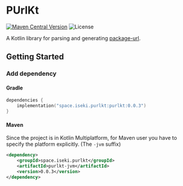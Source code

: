 # PUrlKt
[![Maven Central Version](https://img.shields.io/maven-central/v/space.iseki.purlkt/purlkt)](https://central.sonatype.com/artifact/space.iseki.purlkt/purlkt)
![License](https://img.shields.io/github/license/iseki0/PUrlKt)

A Kotlin library for parsing and generating [package-url](https://github.com/package-url/purl-spec).

## Getting Started

### Add dependency

#### Gradle

```kotlin
dependencies {
    implementation("space.iseki.purlkt:purlkt:0.0.3")
}
```

#### Maven

Since the project is in Kotlin Multiplatform, for Maven user you have to specify the platform explicitly.
(The `-jvm` suffix)

```xml
<dependency>
    <groupId>space.iseki.purlkt</groupId>
    <artifactId>purlkt-jvm</artifactId>
    <version>0.0.3</version>
</dependency>
```
